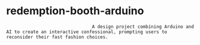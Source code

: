 # redemption-booth-arduino
                                    A design project combining Arduino and AI to create an interactive confessional, prompting users to reconsider their fast fashion choices.
